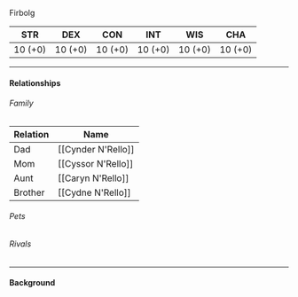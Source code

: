 Firbolg <class>

STR | DEX | CON | INT | WIS | CHA
---- | ---- | ---- | ---- | ---- | ----  
10 (+0) | 10 (+0) | 10 (+0) | 10 (+0) | 10 (+0) | 10 (+0) | 

---

#### Relationships
###### Family
	
Relation | Name
------------ | ------------
Dad | [[Cynder N'Rello]]
Mom | [[Cyssor N'Rello]]
Aunt | [[Caryn N'Rello]]
Brother | [[Cydne N'Rello]]

###### Pets

###### Rivals

---

#### Background
<Description>